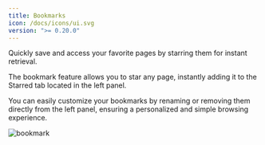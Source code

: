 ```yaml
---
title: Bookmarks
icon: /docs/icons/ui.svg
version: ">= 0.20.0"
---
```


Quickly save and access your favorite pages by starring them for instant retrieval.

The bookmark feature allows you to star any page, instantly adding it to the Starred tab located in the left panel.

You can easily customize your bookmarks by renaming or removing them directly from the left panel, ensuring a personalized and simple browsing experience.

![bookmark](@assets/docs/user-interface-guide/bookmarks.png)